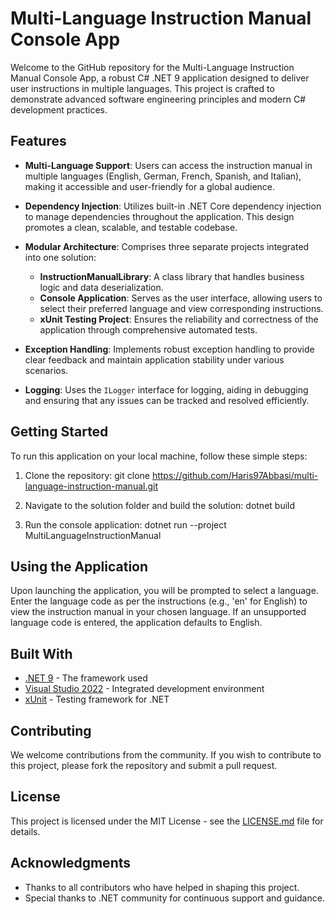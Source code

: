 # Multi-Language Instruction Manual Console App

Welcome to the GitHub repository for the Multi-Language Instruction Manual Console App, a robust C# .NET 9 application designed to deliver user instructions in multiple languages. This project is crafted to demonstrate advanced software engineering principles and modern C# development practices.

## Features

- **Multi-Language Support**: Users can access the instruction manual in multiple languages (English, German, French, Spanish, and Italian), making it accessible and user-friendly for a global audience.

- **Dependency Injection**: Utilizes built-in .NET Core dependency injection to manage dependencies throughout the application. This design promotes a clean, scalable, and testable codebase.

- **Modular Architecture**: Comprises three separate projects integrated into one solution:
  - **InstructionManualLibrary**: A class library that handles business logic and data deserialization.
  - **Console Application**: Serves as the user interface, allowing users to select their preferred language and view corresponding instructions.
  - **xUnit Testing Project**: Ensures the reliability and correctness of the application through comprehensive automated tests.

- **Exception Handling**: Implements robust exception handling to provide clear feedback and maintain application stability under various scenarios.

- **Logging**: Uses the `ILogger` interface for logging, aiding in debugging and ensuring that any issues can be tracked and resolved efficiently.

## Getting Started

To run this application on your local machine, follow these simple steps:

1. Clone the repository:
git clone https://github.com/Haris97Abbasi/multi-language-instruction-manual.git

2. Navigate to the solution folder and build the solution:
dotnet build

3. Run the console application:
dotnet run --project MultiLanguageInstructionManual


## Using the Application

Upon launching the application, you will be prompted to select a language. Enter the language code as per the instructions (e.g., 'en' for English) to view the instruction manual in your chosen language. If an unsupported language code is entered, the application defaults to English.

## Built With

- [.NET 9](https://dotnet.microsoft.com/en-us/download/dotnet/9) - The framework used
- [Visual Studio 2022](https://visualstudio.microsoft.com/vs/) - Integrated development environment
- [xUnit](https://xunit.net/) - Testing framework for .NET

## Contributing

We welcome contributions from the community. If you wish to contribute to this project, please fork the repository and submit a pull request.

## License

This project is licensed under the MIT License - see the [LICENSE.md](LICENSE) file for details.

## Acknowledgments

- Thanks to all contributors who have helped in shaping this project.
- Special thanks to .NET community for continuous support and guidance.
